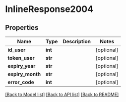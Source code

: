 # InlineResponse2004

## Properties
Name | Type | Description | Notes
------------ | ------------- | ------------- | -------------
**id_user** | **int** |  | [optional] 
**token_user** | **str** |  | [optional] 
**expiry_year** | **str** |  | [optional] 
**expiry_month** | **str** |  | [optional] 
**error_code** | **int** |  | [optional] 

[[Back to Model list]](../README.md#documentation-for-models) [[Back to API list]](../README.md#documentation-for-api-endpoints) [[Back to README]](../README.md)

